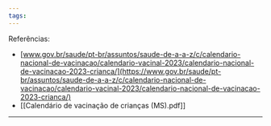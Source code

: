```yaml
---
tags:
---
```

Referências: 
* [www.gov.br/saude/pt-br/assuntos/saude-de-a-a-z/c/calendario-nacional-de-vacinacao/calendario-vacinal-2023/calendario-nacional-de-vacinacao-2023-crianca/](https://www.gov.br/saude/pt-br/assuntos/saude-de-a-a-z/c/calendario-nacional-de-vacinacao/calendario-vacinal-2023/calendario-nacional-de-vacinacao-2023-crianca/)
* [[Calendário de vacinação de crianças (MS).pdf]]
---




[^1]: 
[^2]: 